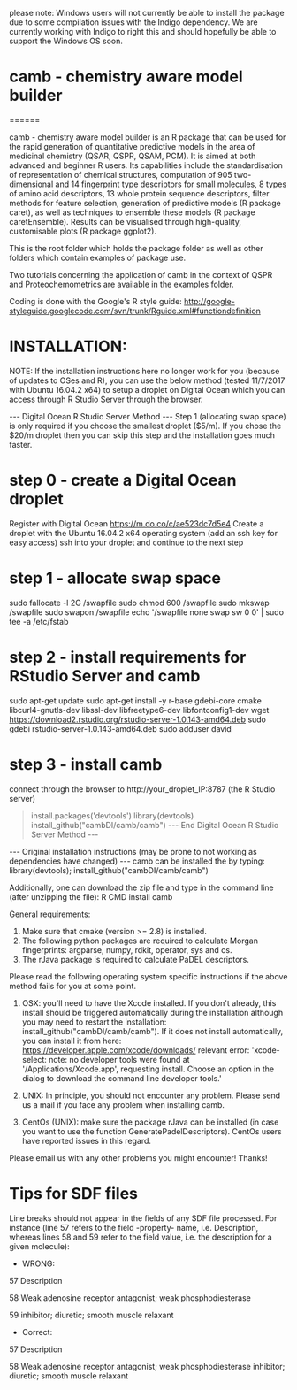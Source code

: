 please note: Windows users will not currently be able to install the package due to some compilation issues with the Indigo dependency. We are currently working with Indigo to right this and should hopefully be able to support the Windows OS soon.

# camb - chemistry aware model builder
======

camb - chemistry aware model builder is an R package that can be used for the rapid generation of quantitative predictive models in the area of medicinal chemistry (QSAR, QSPR, QSAM, PCM). It is aimed at both advanced and beginner R users.
Its capabilities include the standardisation of representation of chemical structures, computation of 905 two-dimensional and 14 fingerprint type descriptors for small molecules, 8 types of amino acid descriptors, 13 whole protein sequence descriptors, filter methods for feature selection, generation of predictive models (R package caret), as well as techniques to ensemble these models (R package caretEnsemble).
Results can be visualised through high-quality, customisable plots (R package ggplot2).

This is the root folder which holds the package folder as well as other folders which contain examples of package use.

Two tutorials concerning the application of camb in the context of QSPR and Proteochemometrics are available in the examples folder.

Coding is done with the Google's R style guide: http://google-styleguide.googlecode.com/svn/trunk/Rguide.xml#functiondefinition

# INSTALLATION:

NOTE: If the installation instructions here no longer work for you (because of updates to OSes and R), you can use the below method (tested 11/7/2017 with Ubuntu 16.04.2 x64) to setup a droplet on Digital Ocean which you can access through R Studio Server through the browser.

--- Digital Ocean R Studio Server Method ---
Step 1 (allocating swap space) is only required if you choose the smallest droplet ($5/m). If you chose
the $20/m droplet then you can skip this step and the installation goes much faster.

# step 0 - create a Digital Ocean droplet
Register with Digital Ocean https://m.do.co/c/ae523dc7d5e4
Create a droplet with the Ubuntu 16.04.2 x64 operating system (add an ssh key for easy access)
ssh into your droplet and continue to the next step

# step 1 - allocate swap space
sudo fallocate -l 2G /swapfile
sudo chmod 600 /swapfile
sudo mkswap /swapfile
sudo swapon /swapfile
echo '/swapfile none swap sw 0 0' | sudo tee -a /etc/fstab

# step 2 - install requirements for RStudio Server and camb
sudo apt-get update
sudo apt-get install -y r-base gdebi-core cmake libcurl4-gnutls-dev
libssl-dev libfreetype6-dev libfontconfig1-dev
wget https://download2.rstudio.org/rstudio-server-1.0.143-amd64.deb
sudo gdebi rstudio-server-1.0.143-amd64.deb
sudo adduser david

# step 3 - install camb
connect through the browser to http://your_droplet_IP:8787 (the R Studio server)
> install.packages('devtools')
> library(devtools)
> install_github("cambDI/camb/camb")
--- End Digital Ocean R Studio Server Method ---

--- Original installation instructions (may be prone to not working as dependencies have changed) ---
camb can be installed the by typing: library(devtools); install_github("cambDI/camb/camb")

Additionally, one can download the zip file and type in the command line (after unzipping the file): R CMD install camb

General requirements:

1. Make sure that cmake (version >= 2.8) is installed.
2. The following python packages are required to calculate Morgan fingerprints: argparse, numpy, rdkit, operator, sys and os.
3. The rJava package is required to calculate PaDEL descriptors.

Please read the following operating system specific instructions if the above method fails for you at some point.

1. OSX: you'll need to have the Xcode installed. If you don't already, this install should be triggered automatically during the installation although you may need to restart the installation: install_github("cambDI/camb/camb"). If it does not install automatically, you can install it from here: https://developer.apple.com/xcode/downloads/ relevant error: 'xcode-select: note: no developer tools were found at '/Applications/Xcode.app', requesting install. Choose an option in the dialog to download the command line developer tools.'

2. UNIX: In principle, you should not encounter any problem. Please send us a mail if you face any problem when installing camb.

3. CentOs (UNIX): make sure the package rJava can be installed (in case you want to use the function GeneratePadelDescriptors). CentOs users have reported issues in this regard. 

Please email us with any other problems you might encounter! Thanks!

# Tips for SDF files

Line breaks should not appear in the fields of any SDF file processed. 
For instance (line 57 refers to the field -property- name, i.e. Description, whereas lines 58 and 59 refer to the field value, i.e. the description for a given molecule):

- WRONG:

57 Description

58 Weak adenosine receptor antagonist; weak phosphodiesterase 

59 inhibitor; diuretic; smooth muscle relaxant

- Correct:

57 Description

58 Weak adenosine receptor antagonist; weak phosphodiesterase inhibitor; diuretic; smooth muscle relaxant



